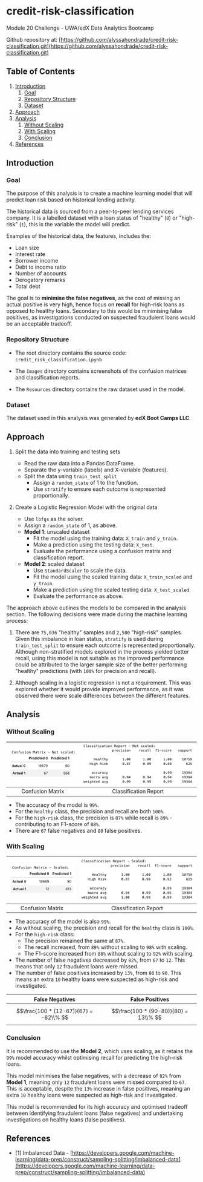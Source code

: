 # credit-risk-classification
Module 20 Challenge - UWA/edX Data Analytics Bootcamp

Github repository at: [https://github.com/alyssahondrade/credit-risk-classification.git](https://github.com/alyssahondrade/credit-risk-classification.git)


## Table of Contents
1. [Introduction](https://github.com/alyssahondrade/credit-risk-classification/tree/main#introduction)
    1. [Goal](https://github.com/alyssahondrade/credit-risk-classification/tree/main#goal)
    2. [Repository Structure](https://github.com/alyssahondrade/credit-risk-classification/tree/main#repository-structure)
    3. [Dataset](https://github.com/alyssahondrade/credit-risk-classification/tree/main#dataset)
2. [Approach](https://github.com/alyssahondrade/credit-risk-classification/tree/main#approach)
3. [Analysis](https://github.com/alyssahondrade/credit-risk-classification/tree/main#analysis)
    1. [Without Scaling](https://github.com/alyssahondrade/credit-risk-classification/tree/main#without-scaling)
    2. [With Scaling](https://github.com/alyssahondrade/credit-risk-classification/tree/main#with-scaling)
    3. [Conclusion](https://github.com/alyssahondrade/credit-risk-classification/tree/main#conclusion)
4. [References]()


## Introduction

### Goal
The purpose of this analysis is to create a machine learning model that will predict loan risk based on historical lending activity.

The historical data is sourced from a peer-to-peer lending services company. It is a labelled dataset with a loan status of "healthy" (`0`) or "high-risk" (`1`), this is the variable the model will predict.

Examples of the historical data, the features, includes the:
- Loan size
- Interest rate
- Borrower income
- Debt to income ratio
- Number of accounts
- Derogatory remarks
- Total debt

The goal is to __minimise the false negatives__, as the cost of missing an actual positive is very high, hence focus on __recall__ for high-risk loans as opposed to healthy loans. Secondary to this would be minimising false positives, as investigations conducted on suspected fraudulent loans would be an acceptable tradeoff.

### Repository Structure
- The root directory contains the source code: `credit_risk_classification.ipynb`

- The `Images` directory contains screenshots of the confusion matrices and classification reports.

- The `Resources` directory contains the raw dataset used in the model.


### Dataset
The dataset used in this analysis was generated by **edX Boot Camps LLC**.


## Approach
1. Split the data into training and testing sets
    - Read the raw data into a Pandas DataFrame.
    - Separate the y-variable (labels) and X-variable (features).
    - Split the data using `train_test_split`
        - Assign a `random_state` of 1 to the function.
        - Use `stratify` to ensure each outcome is represented proportionally.

2. Create a Logistic Regression Model with the original data
    - Use `lbfgs` as the solver.
    - Assign a `random_state` of 1, as above.
    - __Model 1__: unscaled dataset
        - Fit the model using the training data: `X_train` and `y_train`.
        - Make a prediction using the testing data: `X_test`.
        - Evaluate the performance using a confusion matrix and classification report.
    - __Model 2__: scaled dataset
        - Use `StandardScaler` to scale the data.
        - Fit the model using the scaled training data: `X_train_scaled` and `y_train`.
        - Make a prediction using the scaled testing data: `X_test_scaled`.
        - Evaluate the performance as above.

The approach above outlines the models to be compared in the analysis section. The following decisions were made during the machine learning process:

1. There are `75,036` "healthy" samples and `2,500` "high-risk" samples. Given this imbalance in loan status, `stratify` is used during `train_test_split` to ensure each outcome is represented proportionally. Although non-stratified models explored in the process yielded better recall, using this model is not suitable as the improved performance could be attributed to the larger sample size of the better performing "healthy" predictions (with `100%` for precision and recall).

2. Although scaling in a logistic regression is not a requirement. This was explored whether it would provide improved performance, as it was observed there were scale differences between the different features.

## Analysis

### Without Scaling
|![confusion_matrix_not_scaled](https://github.com/alyssahondrade/credit-risk-classification/blob/main/Images/CM_not_scaled.png)|![classification_report_not_scaled](https://github.com/alyssahondrade/credit-risk-classification/blob/main/Images/CR_not_scaled.png)|
|:---:|:---:|
|Confusion Matrix|Classification Report|

- The accuracy of the model is `99%`.
- For the `healthy` class, the precision and recall are both `100%`.
- For the `high-risk` class, the precision is `87%` while recall is `89%` - contributing to an F1-score of `88%`.
- There are `67` false negatives and `80` false positives.

### With Scaling
|![confusion_matrix_scaled](https://github.com/alyssahondrade/credit-risk-classification/blob/main/Images/CM_scaled.png)|![classification_report_scaled](https://github.com/alyssahondrade/credit-risk-classification/blob/main/Images/CR_scaled.png)|
|:---:|:---:|
|Confusion Matrix|Classification Report|

- The accuracy of the model is also `99%`.
- As without scaling, the precision and recall for the `healthy` class is `100%`.
- For the `high-risk` class:
    - The precision remained the same at `87%`.
    - The recall increased, from `89%` without scaling to `98%` with scaling.
    - The F1-score increased from `88%` without scaling to `92%` with scaling.
- The number of false negatives decreased by `82%`, from `67` to `12`. This means that only `12` fraudulent loans were missed.
- The number of false positives increased by `13%`, from `80` to `90`. This means an extra `10` healthy loans were suspected as high-risk and investigated.

| False Negatives | False Positives |
|:---:|:---:|
| $$\frac{100 * (12-67)}{67} = -82\\% $$ | $$\frac{100 * (90-80)}{80} = 13\\% $$ |

### Conclusion
It is recommended to use the __Model 2__, which uses scaling, as it retains the `99%` model accuracy whilst optimising recall for predicting the high-risk loans.

This model minimises the false negatives, with a decrease of `82%` from __Model 1__, meaning only `12` fraudulent loans were missed compared to `67`. This is acceptable, despite the `13%` increase in false positives, meaning an extra `10` healthy loans were suspected as high-risk and investigated.

This model is recommended for its high accuracy and optimised tradeoff between identifying fraudulent loans (false negatives) and undertaking investigations on healthy loans (false positives).

## References
- [1] Imbalanced Data - [https://developers.google.com/machine-learning/data-prep/construct/sampling-splitting/imbalanced-data](https://developers.google.com/machine-learning/data-prep/construct/sampling-splitting/imbalanced-data)